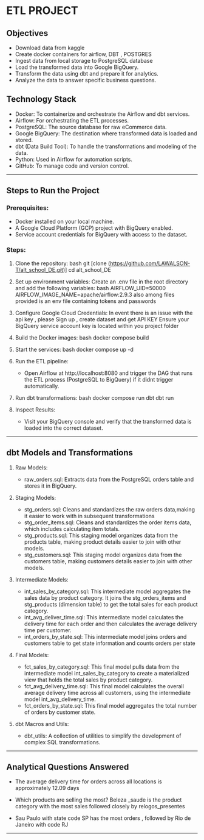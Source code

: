 # ETL PROJECT

## Objectives

- Download data from kaggle
- Create docker containers for airflow, DBT , POSTGRES
- Ingest data from local storage to PostgreSQL database
- Load the transformed data into Google BigQuery.
- Transform the data using dbt and prepare it for analytics.
- Analyze the data to answer specific business questions.

## Technology Stack

- Docker: To containerize and orchestrate the Airflow and dbt services.
- Airflow: For orchestrating the ETL processes.
- PostgreSQL: The source database for raw eCommerce data.
- Google BigQuery: The destination where transformed data is loaded and stored.
- dbt (Data Build Tool): To handle the transformations and modeling of the data.
- Python: Used in Airflow for automation scripts.
- GitHub: To manage code and version control.

---

## Steps to Run the Project 

### Prerequisites:
- Docker installed on your local machine.
- A Google Cloud Platform (GCP) project with BigQuery enabled.
- Service account credentials for BigQuery with access to the dataset.

### Steps:

1. Clone the repository:
   bash
   git [clone (https://github.com/LAWALSON-T/alt_school_DE.git)]
   cd alt_school_DE
   

2. Set up environment variables:
   Create an .env file in the root directory and add the following variables:
   bash
   AIRFLOW_UID=50000
   AIRFLOW_IMAGE_NAME=apache/airflow:2.9.3
   also among files provided is an env file containing tokens and passwords
   

4. Configure Google Cloud Credentials:
   In event there is an issue with the api key , please Sign up , create dataset and get API KEY
   Ensure your BigQuery service account key is located within you project folder
   

5. Build the Docker images:
   bash
   docker compose build
   

6. Start the services:
   bash
   docker compose up -d
   

7. Run the ETL pipeline:
   - Open Airflow at http://localhost:8080 and trigger the DAG that runs the ETL process (PostgreSQL to BigQuery) if it didnt trigger automatically.
   
8. Run dbt transformations:
   bash
   docker compose run dbt dbt run
   

9. Inspect Results:
   - Visit your BigQuery console and verify that the transformed data is loaded into the correct dataset.

---

##  dbt Models and Transformations

1. Raw Models:
   - raw_orders.sql: Extracts data from the PostgreSQL orders table and stores it in BigQuery.
   
2. Staging Models:
   - stg_orders.sql: Cleans and standardizes the raw orders data,making it easier to work with in subsequent transformations
   - stg_order_items.sql: Cleans and standardizes the order items data, which includes calculating item totals.
   - stg_products.sql: This staging model organizes data from the products table, making product details easier to join with other models.
   - stg_customers.sql: This staging model organizes data from the customers table, making customers details easier to join with other models.
     
3. Intermediate Models:
   - int_sales_by_category.sql: This intermediate model aggregates the sales data by product category. It joins the stg_orders_items and stg_products (dimension table) to 
     get the total sales for each product category.
   - int_avg_deliver_time.sql: This intermediate model calculates the delivery time for each order and then calculates the average delivery time per customer.
   - int_orders_by_state.sql: This intermediate model joins orders and customers table to get state information and counts orders per state

3. Final Models:
   - fct_sales_by_category.sql: This final model pulls data from the intermediate model int_sales_by_category to create a materialized view that holds the total sales by 
     product category.
   - fct_avg_delivery_time.sql: This final model calculates the overall average delivery time across all customers, using the intermediate model int_avg_delivery_time.
   - fct_orders_by_state.sql: This final model aggregates the total number of orders by customer state.
   
4. dbt Macros and Utils:
   - dbt_utils: A collection of utilities to simplify the development of complex SQL transformations.

---

## Analytical Questions Answered

- The average delivery time for orders across all locations is approximately 12.09 days
  
- Which products are selling the most?
  Beleza _saude is the product category with the most sales followed closely by relogos_presentes

- Sau Paulo with state code SP has the most orders , followed by Rio de Janeiro with code RJ

---


